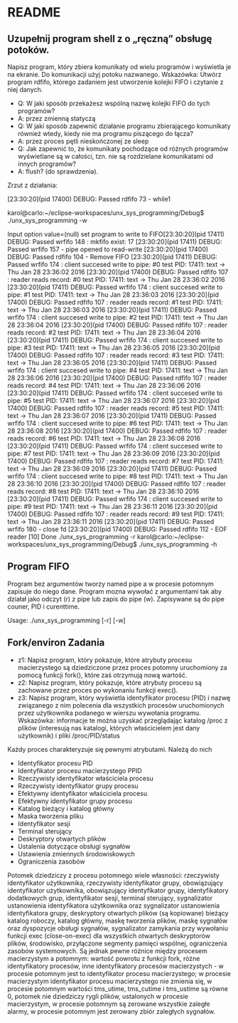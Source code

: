 # README #



## Uzupełnij program shell z o „ręczną” obsługę potoków.

Napisz program, który zbiera komunikaty od wielu programów i wyświetla je na ekranie. Do komunikacji użyj potoku nazwanego. Wskazówka: Utwórz program rdfifo, którego zadaniem jest utworzenie kolejki FIFO i czytanie z niej danych.

* Q: W jaki sposób przekażesz wspólną nazwę kolejki FIFO do tych programów?
* A: przez zmienną statyczą
* Q: W jaki sposób zapewnić działanie programu zbierającego komunikaty również wtedy, kiedy nie ma programu piszącego do łącza?
* A: przez proces pętli nieskończonej ze sleep
* Q: Jak zapewnić to, że komunikaty pochodzące od różnych programów wyświetlane są w całości, tzn. nie są rozdzielane  komunikatami od innych programów?
* A: flush? (do sprawdzenia).

Zrzut z działania:

[23:30:20](pid 17400) DEBUG: Passed rdfifo 73 - while1

karol@carlo:~/eclipse-workspaces/unx_sys_programming/Debug$ ./unx_sys_programming -w

Input option value=(null) set program to write to FIFO[23:30:20](pid 17411) DEBUG: Passed wrfifo 148 : mkfifo exist: 17
[23:30:20](pid 17411) DEBUG: Passed wrfifo 157 - pipe opened to read-write
[23:30:20](pid 17400) DEBUG: Passed rdfifo 104 - Remove FIFO
[23:30:20](pid 17411) DEBUG: Passed wrfifo 174 : client succesed write to pipe: #0 test PID: 17411: text -> Thu Jan 28 23:36:02 2016
[23:30:20](pid 17400) DEBUG: Passed rdfifo 107 : reader reads record: #0 test PID: 17411: text -> Thu Jan 28 23:36:02 2016
[23:30:20](pid 17411) DEBUG: Passed wrfifo 174 : client succesed write to pipe: #1 test PID: 17411: text -> Thu Jan 28 23:36:03 2016
[23:30:20](pid 17400) DEBUG: Passed rdfifo 107 : reader reads record: #1 test PID: 17411: text -> Thu Jan 28 23:36:03 2016
[23:30:20](pid 17411) DEBUG: Passed wrfifo 174 : client succesed write to pipe: #2 test PID: 17411: text -> Thu Jan 28 23:36:04 2016
[23:30:20](pid 17400) DEBUG: Passed rdfifo 107 : reader reads record: #2 test PID: 17411: text -> Thu Jan 28 23:36:04 2016
[23:30:20](pid 17411) DEBUG: Passed wrfifo 174 : client succesed write to pipe: #3 test PID: 17411: text -> Thu Jan 28 23:36:05 2016
[23:30:20](pid 17400) DEBUG: Passed rdfifo 107 : reader reads record: #3 test PID: 17411: text -> Thu Jan 28 23:36:05 2016
[23:30:20](pid 17411) DEBUG: Passed wrfifo 174 : client succesed write to pipe: #4 test PID: 17411: text -> Thu Jan 28 23:36:06 2016
[23:30:20](pid 17400) DEBUG: Passed rdfifo 107 : reader reads record: #4 test PID: 17411: text -> Thu Jan 28 23:36:06 2016
[23:30:20](pid 17411) DEBUG: Passed wrfifo 174 : client succesed write to pipe: #5 test PID: 17411: text -> Thu Jan 28 23:36:07 2016
[23:30:20](pid 17400) DEBUG: Passed rdfifo 107 : reader reads record: #5 test PID: 17411: text -> Thu Jan 28 23:36:07 2016
[23:30:20](pid 17411) DEBUG: Passed wrfifo 174 : client succesed write to pipe: #6 test PID: 17411: text -> Thu Jan 28 23:36:08 2016
[23:30:20](pid 17400) DEBUG: Passed rdfifo 107 : reader reads record: #6 test PID: 17411: text -> Thu Jan 28 23:36:08 2016
[23:30:20](pid 17411) DEBUG: Passed wrfifo 174 : client succesed write to pipe: #7 test PID: 17411: text -> Thu Jan 28 23:36:09 2016
[23:30:20](pid 17400) DEBUG: Passed rdfifo 107 : reader reads record: #7 test PID: 17411: text -> Thu Jan 28 23:36:09 2016
[23:30:20](pid 17411) DEBUG: Passed wrfifo 174 : client succesed write to pipe: #8 test PID: 17411: text -> Thu Jan 28 23:36:10 2016
[23:30:20](pid 17400) DEBUG: Passed rdfifo 107 : reader reads record: #8 test PID: 17411: text -> Thu Jan 28 23:36:10 2016
[23:30:20](pid 17411) DEBUG: Passed wrfifo 174 : client succesed write to pipe: #9 test PID: 17411: text -> Thu Jan 28 23:36:11 2016
[23:30:20](pid 17400) DEBUG: Passed rdfifo 107 : reader reads record: #9 test PID: 17411: text -> Thu Jan 28 23:36:11 2016
[23:30:20](pid 17411) DEBUG: Passed wrfifo 180 - close fd
[23:30:20](pid 17400) DEBUG: Passed rdfifo 112 - EOF reader
[10]   Done                    ./unx_sys_programming -r
karol@carlo:~/eclipse-workspaces/unx_sys_programming/Debug$ ./unx_sys_programming -h

Program FIFO
------------
Program bez argumentów tworzy named pipe a w procesie potomnym zapisuje do niego dane.
Program mozna wywołać z argumentami tak aby działał jako odczyt (r) z pipe lub zapis do pipe (w).
Zapisywane są do pipe couner, PID i curenttime.

Usage: ./unx_sys_programming [-r] [-w]


## Fork/environ Zadania

* z1: Napisz program, który pokazuje, które atrybuty procesu macierzystego są dziedziczone przez proces potomny  uruchomiony za pomocą funkcji fork(), które zaś otrzymują nową wartość.
* z2: Napisz program, który pokazuje, które atrybuty procesu są zachowane przez proces po wykonaniu funkcji exec().
* z3: Napisz program, który wyświetla identyfikator procesu (PID) i nazwę związanego z nim polecenia dla wszystkich procesów uruchomionych przez użytkownika podanego w wierszu wywołania programu. Wskazówka: informacje te można uzyskać przeglądając katalog /proc z plików (interesują nas katalogi, których właścicielem jest dany  użytkownik) i pliki /proc/PID/status
 
Każdy proces charakteryzuje się pewnymi atrybutami. Należą do nich

 * Identyfikator procesu PID
 * Identyfikator procesu macierzystego PPID
 * Rzeczywisty identyfikator właściciela procesu
 * Rzeczywisty identyfikator grupy procesu
 * Efektywny identyfikator właściciela procesu
 * Efektywny identyfikator grupy procesu
 * Katalog bieżący i katalog główny
 * Maska tworzenia pliku
 * Identyfikator sesji
 * Terminal sterujący
 * Deskryptory otwartych plików
 * Ustalenia dotyczące obsługi sygnałów
 * Ustawienia zmiennych środowiskowych
 * Ograniczenia zasobów
 
Potomek dziedziczy z procesu potomnego wiele własności: rzeczywisty identyfikator użytkownika, rzeczywisty identyfikator grupy, obowiązujący identyfikator użytkownika, obowiązujący identyfikator grupy, identyfikatory dodatkowych grup, identyfikator sesji, terminal sterujący, sygnalizator ustanowienia identyfikatora użytkownika oraz sygnalizator ustanowienia identyfikatora grupy, deskryptory otwartych plików (są kopiowane) bieżący katalog roboczy, katalog główny,
 maskę tworzenia plików, maskę sygnałów oraz dyspozycje obsługi sygnałów, sygnalizator zamykania przy wywołaniu funkcji exec (close-on-exec) dla wszystkich otwartych deskryptorów plików, środowisko, przyłączone segmenty pamięci wspólnej,
 ograniczenia zasobów systemowych. Są jednak pewne różnice między procesem macierzystym a potomnym:
 wartość powrotu z funkcji fork, różne identyfikatory procesów, inne identyfikatory procesów macierzystych - w procesie potomnym jest to identyfikator procesu macierzystego; w procesie macierzystym identyfikator procesu macierzystego nie zmienia się, w procesie potomnym wartości tms_utime, tms_cutime i tms_ustime są równe 0,
 potomek nie dziedziczy rygli plików, ustalonych w procesie macierzystym, w procesie potomnym są zerowane wszystkie zaległe alarmy, w procesie potomnym jest zerowany zbiór zaległych sygnałów.